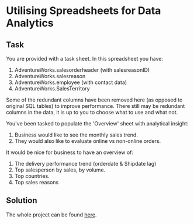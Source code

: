 # Utilising Spreadsheets for Data Analytics
## Task
You are provided with a task sheet. In this spreadsheet you have:
1. AdventureWorks.salesorderheader (with salesreasonID)
2. AdventureWorks.salesreason
3. AdventureWorks.employee (with contact data)
4. AdventureWorks.SalesTerritory

Some of the redundant columns have been removed here (as opposed to original SQL tables) to improve performance.
There still may be redundant columns in the data, it is up to you to choose what to use and what not.

You've been tasked to populate the 'Overview' sheet with analytical insight:
1. Business would like to see the monthly sales trend.
2. They would also like to evaluate online vs non-online orders.

It would be nice for business to have an overview of:
1. The delivery performance trend (orderdate & Shipdate lag)
2. Top salesperson by sales, by volume.
3. Top countries.
4. Top sales reasons

## Solution
The whole project can be found [here](https://docs.google.com/spreadsheets/d/1_S5zzuAQjFT6jDHyLAQtIqq-2wGr8VPkoXleWMm0aps/edit?usp=sharing ).
